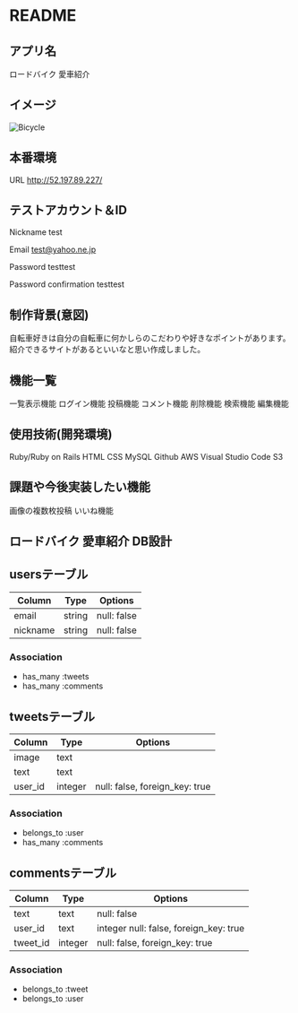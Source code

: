 # README

## アプリ名
ロードバイク 愛車紹介

## イメージ
![Bicycle](https://user-images.githubusercontent.com/65278048/85391400-140e9800-b585-11ea-9a93-753e815d0ee1.jpg)

## 本番環境
URL
http://52.197.89.227/

## テストアカウント＆ID
Nickname
test

Email
test@yahoo.ne.jp

Password
testtest

Password confirmation
testtest

## 制作背景(意図)
自転車好きは自分の自転車に何かしらのこだわりや好きなポイントがあります。
紹介できるサイトがあるといいなと思い作成しました。


## 機能一覧
一覧表示機能
ログイン機能
投稿機能
コメント機能
削除機能
検索機能
編集機能


## 使用技術(開発環境)
Ruby/Ruby on Rails
HTML
CSS
MySQL
Github
AWS
Visual Studio Code
S3

## 課題や今後実装したい機能
画像の複数枚投稿
いいね機能

## ロードバイク 愛車紹介 DB設計
## usersテーブル

|Column|Type|Options|
|------|----|-------|
|email|string|null: false|
|nickname|string|null: false|

### Association
- has_many :tweets
- has_many :comments

## tweetsテーブル
|Column|Type|Options|
|------|----|-------|
|image|text| |
|text|text| |
|user_id|integer| null: false, foreign_key: true|

### Association
- belongs_to :user
- has_many :comments

## commentsテーブル
|Column|Type|Options|
|------|----|-------|
|text|text| null: false|
|user_id|text|integer	null: false, foreign_key: true|
|tweet_id|integer| null: false, foreign_key: true|

### Association
- belongs_to :tweet
- belongs_to :user
